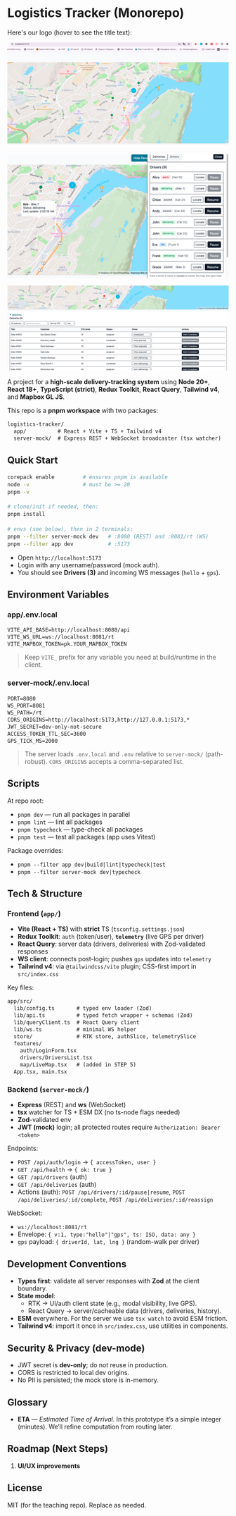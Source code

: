 # Logistics Tracker (Monorepo)

Here's our logo (hover to see the title text):


![alt text](/doc/img-1.png "Map")

![alt text](/doc/img-2.png "Driver list")

![alt text](/doc/img-3.png "Delivery list")



[logo]: https://github.com/adam-p/markdown-here/raw/master/src/common/images/icon48.png "Logo Title Text 2"


A project for a **high-scale delivery-tracking system** using **Node 20+**, **React 18+**, 
**TypeScript (strict)**, **Redux Toolkit**, **React Query**, **Tailwind v4**, and **Mapbox GL JS**.

This repo is a **pnpm workspace** with two packages:

```
logistics-tracker/
  app/          # React + Vite + TS + Tailwind v4
  server-mock/  # Express REST + WebSocket broadcaster (tsx watcher)
```

## Quick Start

```bash
corepack enable         # ensures pnpm is available
node -v                 # must be >= 20
pnpm -v

# clone/init if needed, then:
pnpm install

# envs (see below), then in 2 terminals:
pnpm --filter server-mock dev   # :8080 (REST) and :8081/rt (WS)
pnpm --filter app dev           # :5173
```

*   Open `http://localhost:5173`
*   Login with any username/password (mock auth).
*   You should see **Drivers (3)** and incoming WS messages (`hello` + `gps`).

## Environment Variables

### app/.env.local

```
VITE_API_BASE=http://localhost:8080/api
VITE_WS_URL=ws://localhost:8081/rt
VITE_MAPBOX_TOKEN=pk.YOUR_MAPBOX_TOKEN
```

> Keep `VITE_` prefix for any variable you need at build/runtime in the client.

### server-mock/.env.local

```
PORT=8080
WS_PORT=8081
WS_PATH=/rt
CORS_ORIGINS=http://localhost:5173,http://127.0.0.1:5173,*
JWT_SECRET=dev-only-not-secure
ACCESS_TOKEN_TTL_SEC=3600
GPS_TICK_MS=2000
```

> The server loads `.env.local` and `.env` relative to `server-mock/` (path-robust).
> `CORS_ORIGINS` accepts a comma-separated list.

## Scripts

At repo root:

*   `pnpm dev` — run all packages in parallel
*   `pnpm lint` — lint all packages
*   `pnpm typecheck` — type-check all packages
*   `pnpm test` — test all packages (app uses Vitest)

Package overrides:

*   `pnpm --filter app dev|build|lint|typecheck|test`
*   `pnpm --filter server-mock dev|typecheck`

## Tech & Structure

### Frontend (`app/`)

*   **Vite (React + TS)** with **strict** TS (`tsconfig.settings.json`)
*   **Redux Toolkit**: `auth` (token/user), **`telemetry`** (live GPS per driver)
*   **React Query**: server data (drivers, deliveries) with Zod-validated responses
*   **WS client**: connects post-login; pushes `gps` updates into `telemetry`
*   **Tailwind v4**: via `@tailwindcss/vite` plugin; CSS-first import in `src/index.css`

Key files:

```
app/src/
  lib/config.ts       # typed env loader (Zod)
  lib/api.ts          # typed fetch wrapper + schemas (Zod)
  lib/queryClient.ts  # React Query client
  lib/ws.ts           # minimal WS helper
  store/              # RTK store, authSlice, telemetrySlice
  features/
    auth/LoginForm.tsx
    drivers/DriversList.tsx
    map/LiveMap.tsx   # (added in STEP 5)
  App.tsx, main.tsx
```

### Backend (`server-mock/`)

*   **Express** (REST) and **ws** (WebSocket)
*   **tsx** watcher for TS + ESM DX (no ts-node flags needed)
*   **Zod**-validated env
*   **JWT (mock)** login; all protected routes require `Authorization: Bearer <token>`

Endpoints:

*   `POST /api/auth/login` → `{ accessToken, user }`
*   `GET /api/health` → `{ ok: true }`
*   `GET /api/drivers` (auth)
*   `GET /api/deliveries` (auth)
*   Actions (auth): `POST /api/drivers/:id/pause|resume`, `POST /api/deliveries/:id/complete`, `POST /api/deliveries/:id/reassign`

WebSocket:

*   `ws://localhost:8081/rt`
*   Envelope: `{ v:1, type:"hello"|"gps", ts: ISO, data: any }`
*   `gps` payload: `{ driverId, lat, lng }` (random-walk per driver)

## Development Conventions

*   **Types first**: validate all server responses with **Zod** at the client boundary.
*   **State model**:
    *   RTK → UI/auth client state (e.g., modal visibility, live GPS).
    *   React Query → server/cacheable data (drivers, deliveries, history).
*   **ESM** everywhere. For the server we use `tsx watch` to avoid ESM friction.
*   **Tailwind v4**: import it once in `src/index.css`, use utilities in components.


## Security & Privacy (dev-mode)

*   JWT secret is **dev-only**; do not reuse in production.
*   CORS is restricted to local dev origins.
*   No PII is persisted; the mock store is in-memory.

## Glossary

*   **ETA** — *Estimated Time of Arrival*. In this prototype it’s a simple integer (minutes). 
We’ll refine computation from routing later.

## Roadmap (Next Steps)

1.  **UI/UX improvements**





## License

MIT (for the teaching repo). Replace as needed.

